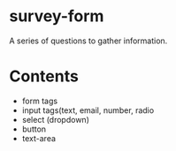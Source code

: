 # survey-form
A series of questions to gather information.

# Contents
* form tags
* input tags(text, email, number, radio
* select (dropdown)
* button
* text-area
